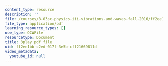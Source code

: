 ```yaml
---
content_type: resource
description: ''
file: /courses/8-03sc-physics-iii-vibrations-and-waves-fall-2016/ff2ee1bbc2ed017f3e5bcff21669811d_VkbtIDSHfSc.pdf
file_type: application/pdf
learning_resource_types: []
ocw_type: OCWFile
resourcetype: Document
title: 3play pdf file
uid: ff2ee1bb-c2ed-017f-3e5b-cff21669811d
video_metadata:
  youtube_id: null
---
```

